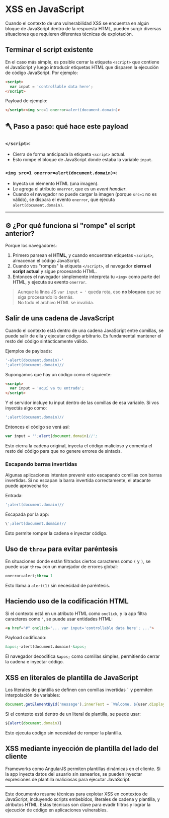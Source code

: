 # XSS en JavaScript

Cuando el contexto de una vulnerabilidad XSS se encuentra en algún bloque de JavaScript dentro de la respuesta HTML, pueden surgir diversas situaciones que requieren diferentes técnicas de explotación.

## Terminar el script existente

En el caso más simple, es posible cerrar la etiqueta `<script>` que contiene el JavaScript y luego introducir etiquetas HTML que disparen la ejecución de código JavaScript. Por ejemplo:

```html
<script>
  var input = 'controllable data here';
</script>
```

Payload de ejemplo:

```html
</script><img src=1 onerror=alert(document.domain)>
```

## 🪓 Paso a paso: qué hace este payload

### `</script>`:
- Cierra de forma anticipada la etiqueta `<script>` actual.
- Esto rompe el bloque de JavaScript donde estaba la variable `input`.

### `<img src=1 onerror=alert(document.domain)>`:
- Inyecta un elemento HTML (una imagen).
- Le agrega el atributo `onerror`, que es un *event handler*.
- Cuando el navegador no puede cargar la imagen (porque `src=1` no es válido), se dispara el evento `onerror`, que ejecuta `alert(document.domain)`.

---

## ⚙️ ¿Por qué funciona si "rompe" el script anterior?

Porque los navegadores:

1. Primero parsean el **HTML**, y cuando encuentran etiquetas `<script>`, almacenan el código JavaScript.
2. Cuando vos "rompés" la etiqueta `</script>`, el navegador **cierra el script actual** y sigue procesando HTML.
3. Entonces el navegador simplemente interpreta tu `<img>` como parte del HTML, y ejecuta su evento `onerror`.

> Aunque la línea JS `var input = '` queda rota, eso **no bloquea** que se siga procesando lo demás.  
> No todo el archivo HTML se invalida.


## Salir de una cadena de JavaScript

Cuando el contexto está dentro de una cadena JavaScript entre comillas, se puede salir de ella y ejecutar código arbitrario. Es fundamental mantener el resto del código sintácticamente válido.

Ejemplos de payloads:

```javascript
'-alert(document.domain)-'
';alert(document.domain)//
```

Supongamos que hay un código como el siguiente:
```html
<script>
  var input = 'aquí va tu entrada';
</script>
```
Y el servidor incluye tu input dentro de las comillas de esa variable. Si vos inyectás algo como:
```javascript
';alert(document.domain)//
```
Entonces el código se verá así:
```javascript
var input = '';alert(document.domain)//';
```
Esto cierra la cadena original, inyecta el código malicioso y comenta el resto del código para que no genere errores de sintaxis.
### Escapando barras invertidas

Algunas aplicaciones intentan prevenir esto escapando comillas con barras invertidas. Si no escapan la barra invertida correctamente, el atacante puede aprovecharlo:

Entrada:
```javascript
';alert(document.domain)//
```

Escapada por la app:
```javascript
\';alert(document.domain)//
```

Esto permite romper la cadena e inyectar código.

## Uso de `throw` para evitar paréntesis

En situaciones donde están filtrados ciertos caracteres como `(` y `)`, se puede usar `throw` con un manejador de errores global:

```javascript
onerror=alert;throw 1
```

Esto llama a `alert(1)` sin necesidad de paréntesis.

## Haciendo uso de la codificación HTML

Si el contexto está en un atributo HTML como `onclick`, y la app filtra caracteres como `'`, se puede usar entidades HTML:

```html
<a href="#" onclick="... var input='controllable data here'; ...">
```

Payload codificado:
```html
&apos;-alert(document.domain)-&apos;
```

El navegador decodifica `&apos;` como comillas simples, permitiendo cerrar la cadena e inyectar código.

## XSS en literales de plantilla de JavaScript

Los literales de plantilla se definen con comillas invertidas `` ` `` y permiten interpolación de variables:

```javascript
document.getElementById('message').innerText = `Welcome, ${user.displayName}.`;
```

Si el contexto está dentro de un literal de plantilla, se puede usar:

```javascript
${alert(document.domain)}
```

Esto ejecuta código sin necesidad de romper la plantilla.

## XSS mediante inyección de plantilla del lado del cliente

Frameworks como AngularJS permiten plantillas dinámicas en el cliente. Si la app inyecta datos del usuario sin sanearlos, se pueden inyectar expresiones de plantilla maliciosas para ejecutar JavaScript.

---

Este documento resume técnicas para explotar XSS en contextos de JavaScript, incluyendo scripts embebidos, literales de cadena y plantilla, y atributos HTML. Estas técnicas son clave para evadir filtros y lograr la ejecución de código en aplicaciones vulnerables.


